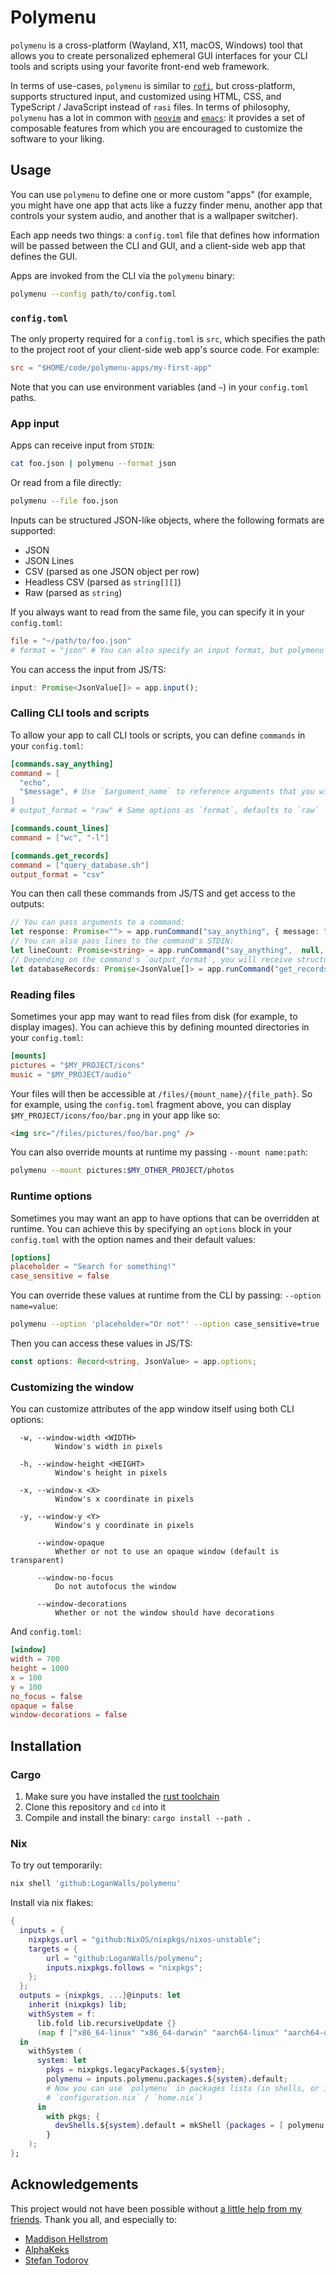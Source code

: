 # Polymenu
`polymenu` is a cross-platform (Wayland, X11, macOS, Windows) tool that allows you to
create personalized ephemeral GUI interfaces for your CLI tools and scripts
using your favorite front-end web framework.

In terms of use-cases, `polymenu` is similar to
[`rofi`](https://github.com/davatorium/rofi), but cross-platform, supports
structured input, and customized using HTML, CSS, and TypeScript / JavaScript
instead of `rasi` files. In terms of philosophy, `polymenu` has a lot in common
with [`neovim`](https://neovim.io/) and [`emacs`](https://www.gnu.org/software/emacs/emacs.html): 
it provides a set of composable features from which you are encouraged to 
customize the software to your liking.

<!-- Gallery screenshots here -->

## Usage
You can use `polymenu` to define one or more custom "apps" (for example, you
might have one app that acts like a fuzzy finder menu, another app that
controls your system audio, and another that is a wallpaper switcher).

Each app needs two things: a `config.toml` file that defines how information 
will be passed between the CLI and GUI, and a client-side web app that defines 
the GUI.

Apps are invoked from the CLI via the `polymenu` binary:

```sh
polymenu --config path/to/config.toml
```

### `config.toml`
The only property required for a `config.toml` is `src`, which specifies
the path to the project root of your client-side web app's source code.
For example:

```toml
src = "$HOME/code/polymenu-apps/my-first-app"
```

Note that you can use environment variables (and `~`) in your `config.toml`
paths.


### App input
Apps can receive input from `STDIN`:
```sh
cat foo.json | polymenu --format json
```

Or read from a file directly:
```sh
polymenu --file foo.json
```

Inputs can be structured JSON-like objects, where the following formats are
supported:
- JSON
- JSON Lines
- CSV (parsed as one JSON object per row)
- Headless CSV (parsed as `string[][]`)
- Raw (parsed as `string`)

If you always want to read from the same file, you can specify it in your
`config.toml`:
```toml
file = "~/path/to/foo.json"
# format = "json" # You can also specify an input format, but polymenu will infer it from the file's extension by default
```

You can access the input from JS/TS:

```ts
input: Promise<JsonValue[]> = app.input();
```

### Calling CLI tools and scripts
To allow your app to call CLI tools or scripts, you can define `commands` in
your `config.toml`:

```toml
[commands.say_anything]
command = [
  "echo",
  "$message", # Use `$argument_name` to reference arguments that you will pass from your app 
]
# output_format = "raw" # Same options as `format`, defaults to `raw`

[commands.count_lines]
command = ["wc", "-l"]

[commands.get_records]
command = ["query_database.sh"]
output_format = "csv"
```

You can then call these commands from JS/TS and get access to the outputs:
```ts
// You can pass arguments to a command:
let response: Promise<""> = app.runCommand("say_anything", { message: "Watermelon!" });
// You can also pass lines to the command's STDIN:
let lineCount: Promise<string> = app.runCommand("say_anything",  null, ["first_line", "second_line", "third_line"]);
// Depending on the command's `output_format`, you will receive structured data:
let databaseRecords: Promise<JsonValue[]> = app.runCommand("get_records");
```

### Reading files
Sometimes your app may want to read files from disk (for example, to 
display images). You can achieve this by defining mounted directories in
your `config.toml`:

```toml
[mounts]
pictures = "$MY_PROJECT/icons"
music = "$MY_PROJECT/audio"
```

Your files will then be accessible at `/files/{mount_name}/{file_path}`.
So for example, using the `config.toml` fragment above, you can display
`$MY_PROJECT/icons/foo/bar.png` in your app like so:

```html
<img src="/files/pictures/foo/bar.png" />
```

You can also override mounts at runtime my passing `--mount name:path`:
```sh
polymenu --mount pictures:$MY_OTHER_PROJECT/photos
```


### Runtime options
Sometimes you may want an app to have options that can be overridden at runtime.
You can achieve this by specifying an `options` block in your `config.toml` with
the option names and their default values:

```toml
[options]
placeholder = "Search for something!"
case_sensitive = false
```

You can override these values at runtime from the CLI by passing: `--option name=value`:
```sh
polymenu --option 'placeholder="Or not"' --option case_sensitive=true
```

Then you can access these values in JS/TS:
```ts
const options: Record<string, JsonValue> = app.options;
```

### Customizing the window
You can customize attributes of the app window itself using both
CLI options:
```
  -w, --window-width <WIDTH>
          Window's width in pixels

  -h, --window-height <HEIGHT>
          Window's height in pixels

  -x, --window-x <X>
          Window's x coordinate in pixels

  -y, --window-y <Y>
          Window's y coordinate in pixels

      --window-opaque
          Whether or not to use an opaque window (default is transparent)

      --window-no-focus
          Do not autofocus the window

      --window-decorations
          Whether or not the window should have decorations
```

And `config.toml`:

```toml
[window]
width = 700
height = 1000
x = 100
y = 100
no_focus = false
opaque = false
window-decorations = false
```

## Installation
### Cargo
1. Make sure you have installed the [rust toolchain](https://www.rust-lang.org/tools/install)
2. Clone this repository and `cd` into it
3. Compile and install the binary: `cargo install --path .`


### Nix
To try out temporarily:
```sh
nix shell 'github:LoganWalls/polymenu'
```

Install via nix flakes:
```nix
{
  inputs = {
    nixpkgs.url = "github:NixOS/nixpkgs/nixos-unstable";
    targets = {
        url = "github:LoganWalls/polymenu";
        inputs.nixpkgs.follows = "nixpkgs";
    };
  };
  outputs = {nixpkgs, ...}@inputs: let
    inherit (nixpkgs) lib;
    withSystem = f:
      lib.fold lib.recursiveUpdate {}
      (map f ["x86_64-linux" "x86_64-darwin" "aarch64-linux" "aarch64-darwin"]);
  in
    withSystem (
      system: let
        pkgs = nixpkgs.legacyPackages.${system};
        polymenu = inputs.polymenu.packages.${system}.default;
        # Now you can use `polymenu` in packages lists (in shells, or in your
        # `configuration.nix` / `home.nix`)
      in
        with pkgs; {
          devShells.${system}.default = mkShell {packages = [ polymenu ];};
        }
    );
};
```


## Acknowledgements
This project would not have been possible without [a little help from my
friends](https://www.youtube.com/watch?v=0C58ttB2-Qg). Thank you all, and
especially to:
- [Maddison Hellstrom](https://github.com/b0o)
- [AlphaKeks](https://github.com/AlphaKeks)
- [Stefan Todorov](https://github.com/coravacav)
